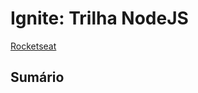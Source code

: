# Ignite: Trilha NodeJS <!-- omit in toc -->

[Rocketseat](https://rocketseat.com.br 'Rocketseat')

## Sumário <!-- omit in toc -->
